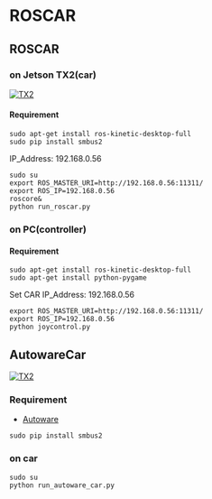 # ROSCAR


## ROSCAR
### on Jetson TX2(car)
[![TX2](https://img.youtube.com/vi/FSd1MBqDlXk/1.jpg)](https://www.youtube.com/watch?v=FSd1MBqDlXk)

#### Requirement
```
sudo apt-get install ros-kinetic-desktop-full
sudo pip install smbus2
```
IP_Address: 192.168.0.56<br>
```
sudo su
export ROS_MASTER_URI=http://192.168.0.56:11311/
export ROS_IP=192.168.0.56
roscore&
python run_roscar.py
```

### on PC(controller)
#### Requirement
```
sudo apt-get install ros-kinetic-desktop-full
sudo apt-get install python-pygame
```
Set CAR IP_Address: 192.168.0.56<br>
```
export ROS_MASTER_URI=http://192.168.0.56:11311/
export ROS_IP=192.168.0.56
python joycontrol.py
```

## AutowareCar
[![TX2](https://img.youtube.com/vi/bYBoUJiRxcw/1.jpg)](https://www.youtube.com/watch?v=bYBoUJiRxcw)

### Requirement
* [Autoware](https://github.com/naisy/Autoware/tree/master/docker/JetsonTX2)
```
sudo pip install smbus2
```
### on car
```
sudo su
python run_autoware_car.py
```

